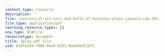```yaml
---
content_type: resource
description: ''
file: /courses/15-s21-nuts-and-bolts-of-business-plans-january-iap-2014/b16fa34978060ea082620abd9ed11bf1_3vKlYA7vXOk.pdf
file_type: application/pdf
learning_resource_types: []
ocw_type: OCWFile
resourcetype: Document
title: 3play pdf file
uid: b16fa349-7806-0ea0-8262-0abd9ed11bf1
---
```

